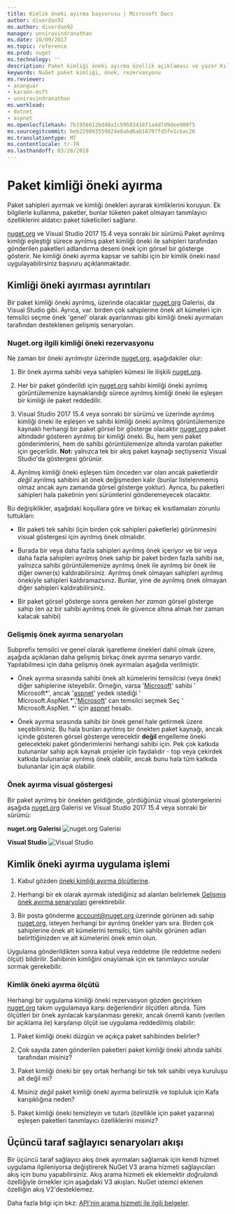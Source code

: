 ```yaml
---
title: Kimlik öneki ayırma başvurusu | Microsoft Docs
author: diverdan92
ms.author: diverdan92
manager: unniravindranathan
ms.date: 10/09/2017
ms.topic: reference
ms.prod: nuget
ms.technology: ''
description: Paket kimliği öneki ayırma özellik açıklaması ve yazar Kılavuzu.
keywords: NuGet paket kimliği, önek, rezervasyonu
ms.reviewer:
- ananguar
- karann-msft
- unniravindranathan
ms.workload:
- dotnet
- aspnet
ms.openlocfilehash: 7b1956612bd48a1c59503418f1a4d7d9dee900f5
ms.sourcegitcommit: beb229893559824e8abd6ab16707fd5fe1c6ac26
ms.translationtype: MT
ms.contentlocale: tr-TR
ms.lasthandoff: 03/28/2018
---
```

# <a name="package-id-prefix-reservation"></a>Paket kimliği öneki ayırma

Paket sahipleri ayırmak ve kimliği önekleri ayırarak kimliklerini koruyun. Ek bilgilerle kullanma, paketler, bunlar tüketen paket olmayan tanımlayıcı özelliklerini aldatıcı paket tüketicileri sağlanır. 

[nuget.org](https://www.nuget.org/) ve Visual Studio 2017 15.4 veya sonraki bir sürümü Paket ayrılmış kimliği eşleştiği sürece ayrılmış paket kimliği öneki ile sahipleri tarafından gönderilen paketleri adlandırma deseni önek için görsel bir gösterge gösterir. Ne kimliği öneki ayırma kapsar ve sahibi için bir kimlik öneki nasıl uygulayabilirsiniz başvuru açıklanmaktadır.

## <a name="id-prefix-reservation-details"></a>Kimliği öneki ayırması ayrıntıları

Bir paket kimliği öneki ayrılmış, üzerinde olacaklar [nuget.org](https://www.nuget.org/) Galerisi, da Visual Studio gibi. Ayrıca, var. birden çok sahiplerine önek alt kümeleri için temsilci seçme önek 'genel' olarak ayarlanması gibi kimliği öneki ayırmaları tarafından desteklenen gelişmiş senaryoları.

### <a name="id-prefix-reservation-on-nugetorg"></a>Nuget.org ilgili kimliği öneki rezervasyonu

Ne zaman bir öneki ayrılmıştır üzerinde [nuget.org](https://www.nuget.org/), aşağıdakiler olur:

1. Bir önek ayırma sahibi veya sahipleri kümesi ile ilişkili [nuget.org](https://www.nuget.org/).

1. Her bir paket gönderildi için [nuget.org](https://www.nuget.org/) sahibi kimliği öneki ayrılmış görüntülemenize kaynaklandığı sürece ayrılmış kimliği öneki ile eşleşen bir kimliği ile paket reddedilir.

1. Visual Studio 2017 15.4 veya sonraki bir sürümü ve üzerinde ayrılmış kimliği öneki ile eşleşen ve sahibi kimliği öneki ayrılmış görüntülemenize kaynaklı herhangi bir paket görsel bir gösterge olacaktır [nuget.org](https://www.nuget.org/) paket altındadır gösteren ayrılmış bir kimliği öneki. Bu, hem yeni paket gönderimlerini, hem de sahibi görüntülemenize altında varolan paketler için geçerlidir. **Not:** yalnızca tek bir akış paket kaynağı seçtiyseniz Visual Studio'da göstergesi görünür.

1. Ayrılmış kimliği öneki eşleşen tüm önceden var olan ancak paketlerdir *değil* ayrılmış sahibini ait önek değişmeden kalır (bunlar listelenmemiş olmaz ancak aynı zamanda görsel gösterge yoktur). Ayrıca, bu paketleri sahipleri hala paketinin yeni sürümlerini gönderemeyecek olacaktır.

Bu değişiklikler, aşağıdaki koşullara göre ve birkaç ek kısıtlamaları zorunlu tuttukları:

- Bir paketi tek sahibi (için birden çok sahipleri paketlerle) görünmesini visual göstergesi için ayrılmış önek olmalıdır.

- Burada bir veya daha fazla sahipleri ayrılmış önek içeriyor ve bir veya daha fazla sahipleri ayrılmış önek sahip bir paket birden fazla sahibi ise, yalnızca sahibi görüntülemenize ayrılmış önek ile ayrılmış bir önek ile diğer owner(s) kaldırabilirsiniz. Ayrılmış önek olmayan sahipleri ayrılmış önekiyle sahipleri kaldıramazsınız. Bunlar, yine de ayrılmış önek olmayan diğer sahipleri kaldırabilirsiniz.

- Bir paket görsel gösterge sonra gereken *her zaman* görsel gösterge sahip (en az bir sahibi ayrılmış önek ile güvence altına almak her zaman kalacak sahibi)

### <a name="advanced-prefix-reservation-scenarios"></a>Gelişmiş önek ayırma senaryoları

Subprefix temsilci ve genel olarak işaretleme önekleri dahil olmak üzere, aşağıda açıklanan daha gelişmiş birkaç önek ayırma senaryo vardır. Yapılabilmesi için daha gelişmiş önek ayırmaları aşağıda verilmiştir. 

- Önek ayırma sırasında sahibi önek alt kümelerini temsilcisi (veya önek) diğer sahiplerine isteyebilir. Örneğin, varsa '[Microsoft](https://www.nuget.org/profiles/microsoft)' sahibi ' Microsoft\*', ancak '[aspnet](https://www.nuget.org/profiles/aspnet)' yedek istediği ' Microsoft.AspNet.\*','[Microsoft](https://www.nuget.org/profiles/microsoft)' can temsilci seçmek Seç ' Microsoft.AspNet. \*' için [aspnet](https://www.nuget.org/profiles/aspnet) hesabı.

- Önek ayırma sırasında sahibi bir önek genel hale getirmek üzere seçebilirsiniz. Bu hala bunları ayrılmış bir önekten paket kaynağı, ancak içinde gösteren görsel gösterge verecektir **değil** engelleme öneki gelecekteki paket gönderimlerini herhangi sahibi için. Pek çok katkıda bulunanlar sahip açık kaynak projeler için faydalıdır - top veya çekirdek katkıda bulunanlar ayrılmış önek olabilir, ancak bunu hala tüm katkıda bulunanlar için açık olabilir. 

### <a name="prefix-reservation-visual-indicator"></a>Önek ayırma visual göstergesi

Bir paket ayrılmış bir önekten geldiğinde, gördüğünüz visual göstergelerini aşağıda [nuget.org](https://www.nuget.org/) Galerisi ve Visual Studio 2017 15.4 veya sonraki bir sürümü:

**nuget.org Galerisi**
![nuget.org Galerisi](media/nuget-gallery-reserved-prefix.png)

**Visual Studio**
![Visual Studio](media/visual-studio-reserved-prefix.png)

## <a name="id-prefix-reservation-application-process"></a>Kimlik öneki ayırma uygulama işlemi

1. Kabul gözden [öneki kimliği ayırma ölçütlerine](#id-prefix-reservation-criteria).

1. Herhangi bir ek olarak ayırmak istediğiniz ad alanları belirlemek [Gelişmiş önek ayırma senaryoları](#advanced-prefix-reservation-scenarios) gerektirebilir.

1. Bir posta gönderme [ account@nuget.org ](mailto:account@nuget.org) üzerinde görünen adı sahip [nuget.org](https://www.nuget.org/), isteyen herhangi bir ayrılmış önekler yanı sıra. Birden çok sahiplerine önek alt kümelerini temsilci, tüm sahibi görünen adları belirttiğinizden ve alt kümelerini önek emin olun.

Uygulama gönderildikten sonra kabul veya reddetme (ile reddetme nedeni ölçüt) bildirilir. Sahibinin kimliğini onaylamak için ek tanımlayıcı sorular sormak gerekebilir.

### <a name="id-prefix-reservation-criteria"></a>Kimlik öneki ayırma ölçütü

Herhangi bir uygulama kimliği öneki rezervasyon gözden geçirirken [nuget.org](https://www.nuget.org/) takım uygulamaya karşı değerlendirir ölçütleri altında. Tüm ölçütleri bir önek ayrılacak karşılanması gerekir, ancak önemli kanıtı (verilen bir açıklama ile) karşılanıp ölçüt ise uygulama reddedilmiş olabilir:

1. Paket kimliği öneki düzgün ve açıkça paket sahibinden belirler?

1. Çok sayıda zaten gönderilen paketleri paket kimliği öneki altında sahibi tarafından misiniz?

1. Paket kimliği öneki bir şey ortak herhangi bir tek tek sahibi veya kuruluşu ait değil mi?

1. Misiniz *değil* paket kimliği öneki ayırma belirsizlik ve topluluk için Kafa karışıklığına neden?

1. Paket kimliği öneki temizleyin ve tutarlı (özellikle için paket yazarına) eşleşen paketleri tanımlayıcı özelliklerini misiniz?

## <a name="third-party-feed-provider-scenarios"></a>Üçüncü taraf sağlayıcı senaryoları akışı

Bir üçüncü taraf sağlayıcı akış önek ayırmaları sağlamak için kendi hizmet uygulama ilgileniyorsa değiştirerek NuGet V3 arama hizmeti sağlayıcıları akış için bunu yapabilirsiniz. Akış arama hizmeti ek eklemektir *doğrulandı* özelliğiyle örnekler için aşağıdaki V3 akışları. NuGet istemci eklenen özelliğin akış V2'desteklemez.

Daha fazla bilgi için bkz: [API'nin arama hizmeti ile ilgili belgeler](../api/search-query-service-resource.md).
